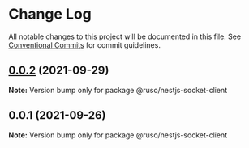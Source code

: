 # Change Log

All notable changes to this project will be documented in this file. See [Conventional Commits](https://conventionalcommits.org) for commit guidelines.

## [0.0.2](https://github.com/ruslanguns/ruso-monorepo/compare/@ruso/nestjs-socket-client@0.0.1...@ruso/nestjs-socket-client@0.0.2) (2021-09-29)

**Note:** Version bump only for package @ruso/nestjs-socket-client

## 0.0.1 (2021-09-26)

**Note:** Version bump only for package @ruso/nestjs-socket-client
